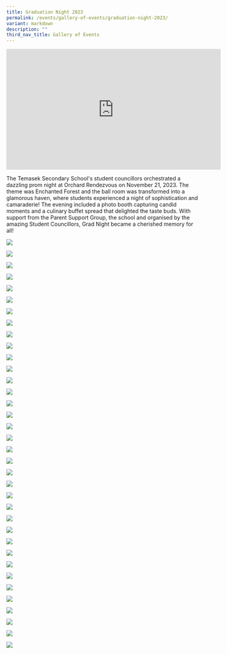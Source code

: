 ```yaml
---
title: Graduation Night 2023
permalink: /events/gallery-of-events/graduation-night-2023/
variant: markdown
description: ""
third_nav_title: Gallery of Events
---
```

<iframe allowfullscreen="" allow="accelerometer; autoplay; clipboard-write; encrypted-media; gyroscope; picture-in-picture; web-share" frameborder="0" title="YouTube video player" src="https://www.youtube.com/embed/f4XyAfDEm1c?si=_LY67sdf8MOW_whQ" height="315" width="560"></iframe>

The Temasek Secondary School's student councillors orchestrated a dazzling prom night at Orchard Rendezvous on November 21, 2023. The theme was Enchanted Forest and the ball room was transformed into a glamorous haven, where students experienced a night of sophistication and camaraderie! The evening included a photo booth capturing candid moments and a culinary buffet spread that delighted the taste buds. With support from the Parent Support Group, the school and organised by the amazing Student Councillors, Grad Night became a cherished memory for all!

![](/images/2023_TMS_Grad_Night_00.png)

![](/images/2023_TMS_Grad_Night_01.png)

![](/images/2023_TMS_Grad_Night_02.png)

![](/images/2023_TMS_Grad_Night_03.png)

![](/images/2023_TMS_Grad_Night_04.png)

![](/images/2023_TMS_Grad_Night_05.png)

![](/images/2023_TMS_Grad_Night_06.png)

![](/images/2023_TMS_Grad_Night_07.png)

![](/images/2023_TMS_Grad_Night_08.png)

![](/images/2023_TMS_Grad_Night_09.png)

![](/images/2023_TMS_Grad_Night_10.png)

![](/images/2023_TMS_Grad_Night_11.png)

![](/images/2023_TMS_Grad_Night_12.png)

![](/images/2023_TMS_Grad_Night_13.png)

![](/images/2023_TMS_Grad_Night_14.png)

![](/images/2023_TMS_Grad_Night_15.png)

![](/images/2023_TMS_Grad_Night_16.png)

![](/images/2023_TMS_Grad_Night_21.png)

![](/images/2023_TMS_Grad_Night_22.png)

![](/images/2023_TMS_Grad_Night_23.png)

![](/images/2023_TMS_Grad_Night_24.png)

![](/images/2023_TMS_Grad_Night_25.png)

![](/images/2023_TMS_Grad_Night_26.png)

![](/images/2023_TMS_Grad_Night_27.png)

![](/images/2023_TMS_Grad_Night_28.png)

![](/images/2023_TMS_Grad_Night_29.png)

![](/images/2023_TMS_Grad_Night_30.png)

![](/images/2023_TMS_Grad_Night_31.png)

![](/images/2023_TMS_Grad_Night_32.png)

![](/images/2023_TMS_Grad_Night_33.png)

![](/images/2023_TMS_Grad_Night_34.png)

![](/images/2023_TMS_Grad_Night_35.png)

![](/images/2023_TMS_Grad_Night_36.png)

![](/images/2023_TMS_Grad_Night_37.png)

![](/images/2023_TMS_Grad_Night_38.png)

![](/images/2023_TMS_Grad_Night_39.png)